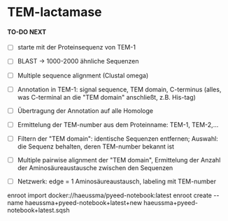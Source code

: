# TEM-lactamase

#### TO-DO NEXT
- [ ] starte mit der Proteinsequenz von TEM-1
- [ ] BLAST -> 1000-2000  ähnliche Sequenzen
- [ ] Multiple sequence alignment (Clustal omega)
- [ ] Annotation in TEM-1: signal sequence, TEM domain, C-terminus (alles, was C-terminal an die "TEM domain" anschließt, z.B. His-tag)
- [ ] Übertragung der Annotation auf alle Homologe
- [ ] Ermittelung der TEM-number aus dem Proteinname: TEM-1, TEM-2,...
- [ ] Filtern der "TEM domain": identische Sequenzen entfernen; Auswahl: die Sequenz behalten, deren TEM-number bekannt ist
- [ ] Multiple pairwise alignment der "TEM domain", Ermittelung der Anzahl der Aminosäureaustausche zwischen den Sequenzen
- [ ] Netzwerk: edge = 1 Aminosäureaustausch, labeling mit TEM-number 


enroot import docker://haeussma/pyeed-notebook:latest
enroot create --name haeussma+pyeed-notebook+latest+new haeussma+pyeed-notebook+latest.sqsh
